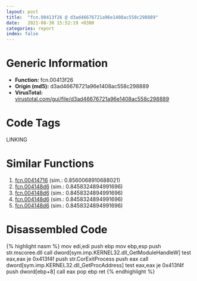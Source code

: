 ```yaml
---
layout: post
title:  "fcn.00413f26 @ d3ad46676721a96e1408ac558c298889"
date:   2021-08-30 15:52:19 +0300
categories: report
index: false
---
```


# Generic Information
- **Function:** fcn.00413f26
- **Origin (md5):** d3ad46676721a96e1408ac558c298889
- **VirusTotal:** [virustotal.com/gui/file/d3ad46676721a96e1408ac558c298889][virustotal_ref]

# Code Tags
<span class="tag" id="LINKING">LINKING</span>


# Similar Functions

1. [fcn.00414716][similar_1_ref] (sim.: 0.8560068910688021)
2. [fcn.004148d6][similar_2_ref] (sim.: 0.8458324894991696)
3. [fcn.004148d6][similar_3_ref] (sim.: 0.8458324894991696)
4. [fcn.004148d6][similar_4_ref] (sim.: 0.8458324894991696)
5. [fcn.004148d6][similar_5_ref] (sim.: 0.8458324894991696)


# Disassembled Code

{% highlight nasm %}
mov edi,edi
push ebp
mov ebp,esp
push str.mscoree.dll
call dword[sym.imp.KERNEL32.dll_GetModuleHandleW]
test eax,eax
je 0x413f4f
push str.CorExitProcess
push eax
call dword[sym.imp.KERNEL32.dll_GetProcAddress]
test eax,eax
je 0x413f4f
push dword[ebp+8]
call eax
pop ebp
ret 
{% endhighlight %}


[similar_1_ref]: /report/fcn.00414716@e16f74a2849182d98050864255e902f8
[similar_2_ref]: /report/fcn.004148d6@bdd97566e720668726279189e068b6a8
[similar_3_ref]: /report/fcn.004148d6@4c537a3700803bd0868438c678e579fa
[similar_4_ref]: /report/fcn.004148d6@96a869ae624ddb4834a1d5a829f85469
[similar_5_ref]: /report/fcn.004148d6@505be53c36227b94e2fcc406f247f6e5
[virustotal_ref]: https://www.virustotal.com/gui/file/d3ad46676721a96e1408ac558c298889